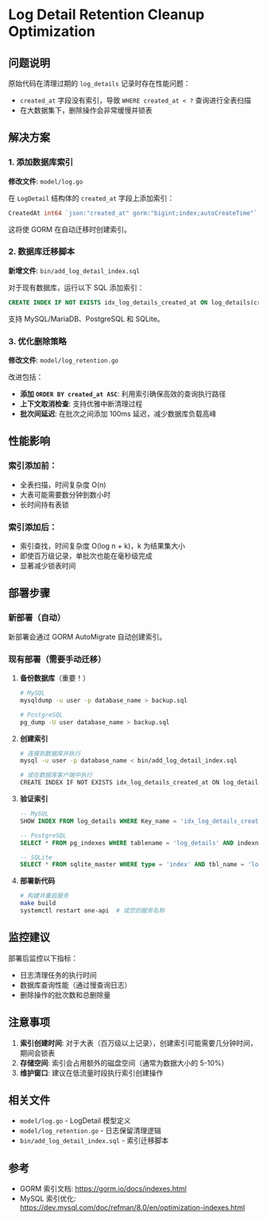 # Log Detail Retention Cleanup Optimization

## 问题说明

原始代码在清理过期的 `log_details` 记录时存在性能问题：
- `created_at` 字段没有索引，导致 `WHERE created_at < ?` 查询进行全表扫描
- 在大数据集下，删除操作会非常缓慢并锁表

## 解决方案

### 1. 添加数据库索引

**修改文件**: `model/log.go`

在 `LogDetail` 结构体的 `created_at` 字段上添加索引：

```go
CreatedAt int64 `json:"created_at" gorm:"bigint;index;autoCreateTime"`
```

这将使 GORM 在自动迁移时创建索引。

### 2. 数据库迁移脚本

**新增文件**: `bin/add_log_detail_index.sql`

对于现有数据库，运行以下 SQL 添加索引：

```sql
CREATE INDEX IF NOT EXISTS idx_log_details_created_at ON log_details(created_at);
```

支持 MySQL/MariaDB、PostgreSQL 和 SQLite。

### 3. 优化删除策略

**修改文件**: `model/log_retention.go`

改进包括：
- **添加 `ORDER BY created_at ASC`**: 利用索引确保高效的查询执行路径
- **上下文取消检查**: 支持优雅中断清理过程
- **批次间延迟**: 在批次之间添加 100ms 延迟，减少数据库负载高峰

## 性能影响

### 索引添加前：
- 全表扫描，时间复杂度 O(n)
- 大表可能需要数分钟到数小时
- 长时间持有表锁

### 索引添加后：
- 索引查找，时间复杂度 O(log n + k)，k 为结果集大小
- 即使百万级记录，单批次也能在毫秒级完成
- 显著减少锁表时间

## 部署步骤

### 新部署（自动）
新部署会通过 GORM AutoMigrate 自动创建索引。

### 现有部署（需要手动迁移）

1. **备份数据库**（重要！）
   ```bash
   # MySQL
   mysqldump -u user -p database_name > backup.sql
   
   # PostgreSQL
   pg_dump -U user database_name > backup.sql
   ```

2. **创建索引**
   ```bash
   # 连接到数据库并执行
   mysql -u user -p database_name < bin/add_log_detail_index.sql
   
   # 或在数据库客户端中执行
   CREATE INDEX IF NOT EXISTS idx_log_details_created_at ON log_details(created_at);
   ```

3. **验证索引**
   ```sql
   -- MySQL
   SHOW INDEX FROM log_details WHERE Key_name = 'idx_log_details_created_at';
   
   -- PostgreSQL
   SELECT * FROM pg_indexes WHERE tablename = 'log_details' AND indexname = 'idx_log_details_created_at';
   
   -- SQLite
   SELECT * FROM sqlite_master WHERE type = 'index' AND tbl_name = 'log_details';
   ```

4. **部署新代码**
   ```bash
   # 构建并重启服务
   make build
   systemctl restart one-api  # 或您的服务名称
   ```

## 监控建议

部署后监控以下指标：
- 日志清理任务的执行时间
- 数据库查询性能（通过慢查询日志）
- 删除操作的批次数和总删除量

## 注意事项

1. **索引创建时间**: 对于大表（百万级以上记录），创建索引可能需要几分钟时间，期间会锁表
2. **存储空间**: 索引会占用额外的磁盘空间（通常为数据大小的 5-10%）
3. **维护窗口**: 建议在低流量时段执行索引创建操作

## 相关文件

- `model/log.go` - LogDetail 模型定义
- `model/log_retention.go` - 日志保留清理逻辑
- `bin/add_log_detail_index.sql` - 索引迁移脚本

## 参考

- GORM 索引文档: https://gorm.io/docs/indexes.html
- MySQL 索引优化: https://dev.mysql.com/doc/refman/8.0/en/optimization-indexes.html
